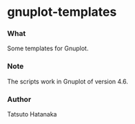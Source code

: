 # gnuplot-templates

### What
Some templates for Gnuplot.

### Note
The scripts work in Gnuplot of version 4.6.

### Author
Tatsuto Hatanaka